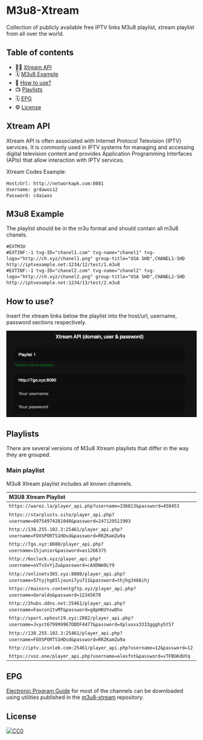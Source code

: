 # M3u8-Xtream

Collection of publicly available free IPTV links M3u8 playlist, xtream playlist from all over the world.

## Table of contents

- 👨‍💻 [Xtream API](#xtream-api)
- 🗓 [M3u8 Example](#m3u8-example)
- 🚀 [How to use?](#how-to-use)
- 📺 [Playlists](#playlists)
- 🗓 [EPG](#epg)
- © [License](#license)

## Xtream API

Xtream API is often associated with Internet Protocol Television (IPTV) services. It is commonly used in IPTV systems for managing and accessing digital television content and provides Application Programming Interfaces (APIs) that allow interaction with IPTV services.

Xtream Codes Example:

```
Host/Url: http://networkapk.com:8081
Username: grdawos12
Password: cdaiwxs
```

## M3u8 Example

The playlist should be in the m3u format and should contain all m3u8 chanels.

```
#EXTM3U
#EXTINF:-1 tvg-ID="chanel1.com" tvg-name="chanel1" tvg-logo="http://ch.xyz/chanel1.png" group-title="USA SHD",CHANEL1-SHD
http://iptvexample.net:1234/12/test/1.m3u8
#EXTINF:-1 tvg-ID="chanel2.com" tvg-name="chanel2" tvg-logo="http://ch.xyz/chanel2.png" group-title="USA SHD",CHANEL2-SHD
http://iptvexample.net:1234/13/test/2.m3u8
```

## How to use?

Insert the xtream links below the playlist into the host/url, username, password sections respectively.

![VLC Network Panel](https://raw.githubusercontent.com/m3u8-xtream/magazine-blog/master/img/preview.jpg)

## Playlists

There are several versions of M3u8 Xtream playlists that differ in the way they are grouped.

### Main playlist

M3u8 Xtream playlist includes all known channels.

<table>
  <thead>
    <tr><th align="left">M3U8 Xtream Playlist</th></tr>
  </thead>
  <tbody>
    <tr><td nowrap><code>https://warez.la/player_api.php?username=336813&password=458453</code></td></tr>
    <tr><td nowrap><code>https://starplustv.site/player_api.php?username=69754974281040&password=247129511903</code></td></tr>
    <tr><td nowrap><code>http://138.255.102.3:25461/player_api.php?username=FOXSPORTS1HDsd&password=RRZKamZw9a</code></td></tr>
    <tr><td nowrap><code>http://7go.xyz:8080/player_api.php?username=15junior&password=as1266375</code></td></tr>
    <tr><td nowrap><code>http://6oclock.xyz/player_api.php?username=oVTsSvYjZu&password=cAXDNm9LY9</code></td></tr>
    <tr><td nowrap><code>http://onlinetv365.xyz:8080/player_api.php?username=57tyjhg65ljouni7yu711&password=thjhg3468ihj</code></td></tr>
    <tr><td nowrap><code>https://mainsrv.contentgftp.xyz/player_api.php?username=Geraldo&password=12345678</code></td></tr>
    <tr><td nowrap><code>http://2hubs.ddns.net:25461/player_api.php?username=Faucon1tvMT&password=g8pHKUYxwDhx</code></td></tr>
    <tr><td nowrap><code>http://sport.xphost19.xyz:2082/player_api.php?username=Jvyct679999967DDDF4477&password=Xpluxxx3333ggghy5t57</code></td></tr>
    <tr><td nowrap><code>http://138.255.102.3:25461/player_api.php?username=FOXSPORTS1HDsd&password=RRZKamZw9a</code></td></tr>
    <tr><td nowrap><code>http://iptv.icsnleb.com:25461/player_api.php?username=12&password=12</code></td></tr>
    <tr><td nowrap><code>https://voz.one/player_api.php?username=alexfnt&password=vTFBGKdUYq</code></td></tr>
  </tbody>
</table>

## EPG

[Electronic Program Guide](https://en.wikipedia.org/wiki/Electronic_program_guide) for most of the channels can be downloaded using utilities published in the [m3u8-xtream](https://github.com/m3u8-xtream/m3u8-xtream-playlist) repository.

## License

[![CC0](http://mirrors.creativecommons.org/presskit/buttons/88x31/svg/cc-zero.svg)](LICENSE)
